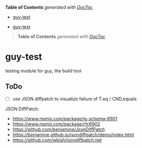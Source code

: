 <!-- START doctoc generated TOC please keep comment here to allow auto update -->
<!-- DON'T EDIT THIS SECTION, INSTEAD RE-RUN doctoc TO UPDATE -->
**Table of Contents**  *generated with [DocToc](https://github.com/thlorenz/doctoc)*

- [guy-test](#guy-test)

<!-- END doctoc generated TOC please keep comment here to allow auto update -->



- [guy-test](#guy-test)

> **Table of Contents**  *generated with [DocToc](http://doctoc.herokuapp.com/)*


# guy-test
testing module for guy, the build tool

<!--
GUY

good
go
great

utility
ursa

you
yearn
yellow
yarn
yet
why
yak

go-use-yak

great useful yak

 -->

## ToDo

* [ ] use JSON diffpatch to visualize failure of T.eq / CND.equals


JSON DiffPatch:
* https://www.npmjs.com/package/js-schema-6901
* https://www.npmjs.com/package/rfc6902
* https://github.com/benjamine/JsonDiffPatch
* https://benjamine.github.io/jsondiffpatch/demo/index.html
* https://github.com/wbish/jsondiffpatch.net





